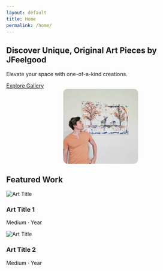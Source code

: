 ```yaml
---
layout: default
title: Home
permalink: /home/
---
```


<div class="hero-banner">
  <h2>Discover Unique, Original Art Pieces by JFeelgood</h2>
  <p>Elevate your space with one-of-a-kind creations.</p>
  <a class="cta-button" href="/shop">Explore Gallery</a>
</div>
  <img src="assets/images/JFeelgood_portrait2.jpg" 
     alt="Portrait_of_JFeelgood_01" 
     style="max-width:200px; border-radius:12px; display:block; margin:0 auto 1em auto;" />



## Featured Work

<div class="gallery-grid">
  <!-- Example artwork cards -->
  <div class="artwork-card">
    <img src="/assets/images/art01.jpg" alt="Art Title" />
    <h3>Art Title 1</h3>
    <p>Medium · Year</p>
  </div>
  <div class="artwork-card">
    <img src="/assets/images/art02.jpg" alt="Art Title" />
    <h3>Art Title 2</h3>
    <p>Medium · Year</p>
  </div>
</div>
